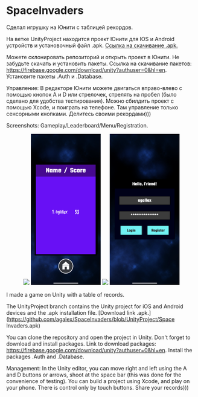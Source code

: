 # SpaceInvaders
Сделал игрушку на Юнити с таблицей рекордов.

На ветке UnityProject находится проект Юнити для IOS и Android устройств и установочный файл .apk. [Ссылка на скачивание .apk.](https://github.com/agallex/SpaceInvaders/blob/UnityProject/SpaceInvaders.apk)

Можете склонировать репозиторий и открыть проект в Юнити. Не забудьте скачать и установить пакеты. Ссылка на скачивание пакетов: https://firebase.google.com/download/unity?authuser=0&hl=en. Установите пакеты .Auth и .Database.

Управление:
В редакторе Юнити можете двигаться вправо-влево с помощью кнопок A и D или стрелочек, стрелять на пробел (было сделано для удобства тестирования).
Можно сбилдить проект с помощью Xcode, и поиграть на телефоне. Там управление только сенсорными кнопками.
Делитесь своими рекордами)))

Screenshots: Gameplay/Leaderboard/Menu/Registration.

<div align="center">
<img src="PhotosFromTheGame/gameplay.PNG" height="400">
<img src="PhotosFromTheGame/leaderboard.PNG" height="400">
<img src="PhotosFromTheGame/menu.PNG" height="400">
<img src="PhotosFromTheGame/registration.PNG" height="400">
</div>

I made a game on Unity with a table of records.

The UnityProject branch contains the Unity project for iOS and Android devices and the .apk installation file. [Download link .apk.](https://github.com/agalex/SpaceInvaders/blob/UnityProject/Space Invaders.apk)

You can clone the repository and open the project in Unity. Don't forget to download and install packages. Link to download packages: https://firebase.google.com/download/unity?authuser=0&hl=en. Install the packages .Auth and .Database.

Management:
In the Unity editor, you can move right and left using the A and D buttons or arrows, shoot at the space bar (this was done for the convenience of testing).
You can build a project using Xcode, and play on your phone. There is control only by touch buttons.
Share your records)))
